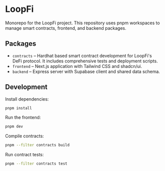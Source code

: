 # LoopFi

Monorepo for the LoopFi project. This repository uses pnpm workspaces to manage
smart contracts, frontend, and backend packages.

## Packages

- `contracts` – Hardhat based smart contract development for LoopFi's DeFi protocol. It includes comprehensive tests and deployment scripts.
- `frontend` – Next.js application with Tailwind CSS and shadcn/ui.
- `backend` – Express server with Supabase client and shared data schema.

## Development

Install dependencies:

```bash
pnpm install
```

Run the frontend:

```bash
pnpm dev
```

Compile contracts:

```bash
pnpm --filter contracts build
```

Run contract tests:

```bash
pnpm --filter contracts test
```
